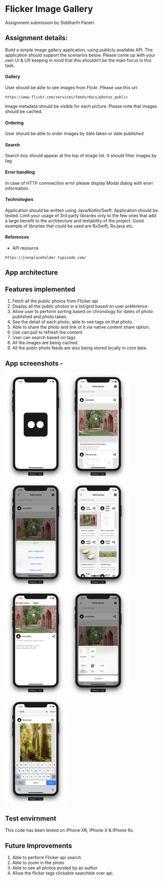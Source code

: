 # Flicker Image Gallery
Assignment submission by Siddharth Paneri.

## Assignment details:
Build a simple image gallery application, using publicly available API. The application should support the scenarios below.
Please come up with your own UI & UX keeping in mind that this shouldn’t be the main focus in this task.

#### Gallery
User should be able to see images from Flickr. Please use this url:
```
https://www.flickr.com/services/feeds/docs/photos_public
```
Image metadata should be visible for each picture. Please note that images should be cached.

#### Ordering
User should be able to order images by date taken or date published

#### Search
Search box should appear at the top of image list. It should filter images by tag.

#### Error handling
In case of HTTP connnection error please display Modal dialog with erorr information.

#### Technologies
Application should be written using Java/Kotlin/Swift. Application should be tested.
Limit your usage of 3rd party libraries only to the few ones that add a large benefit to the architecture and testability of the project.
Good example of libraries that could be used are RxSwift, RxJava etc.

#### References
- API resource
```
https://jsonplaceholder.typicode.com/
```

## App architecture
<!-- <img src = "https://github.com/siddharth-paneri/FlickerImageGallery/blob/master/Media/Architecture.png"/> -->


## Features implemented
1. Fetch all the public photos from Flicker api
2. Display all the public photos in a list/grid based on user preference
3. Allow user to perform sorting based on chronology for dates of photo published and photo taken.
4. See the detail of each photo, able to see tags on that photo.
5. Able to share the photo and link ot it via native content share option.
6. Use can pull to refresh the content
7. User can search based on tags
8. All the images are being cached.
9. All the publc photo feeds are also being stored locally in core data.


## App screenshots -
<img src = "https://github.com/siddharth-paneri/FlickerImageGallery/blob/master/Media/IMG_1.png" width="200"/>    <img src = "https://github.com/siddharth-paneri/FlickerImageGallery/blob/master/Media/IMG_2.png" width="200"/>    <img src = "https://github.com/siddharth-paneri/FlickerImageGallery/blob/master/Media/IMG_3.png" width="200"/>    <img src = "https://github.com/siddharth-paneri/FlickerImageGallery/blob/master/Media/IMG_4.png" width="200"/>    <img src = "https://github.com/siddharth-paneri/FlickerImageGallery/blob/master/Media/IMG_5.png" width="200"/>    <img src = "https://github.com/siddharth-paneri/FlickerImageGallery/blob/master/Media/IMG_6.png" width="200"/>    <img src = "https://github.com/siddharth-paneri/FlickerImageGallery/blob/master/Media/IMG_7.png" width="200"/>
 

## Test envirnment
This code has been tested on iPhone XR, iPhone X & iPhone 6s.

## Future Improvements
1. Able to perform Flicker api search.
2. Able to zoom in the photo
3. Able to see all photos posted by an author
4. Allow the flicker tags clickable searchble over api.

